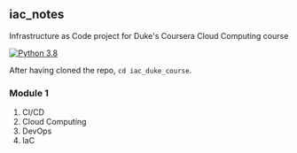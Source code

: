 ## iac_notes
Infrastructure as Code project for Duke's Coursera Cloud Computing course

[![Python 3.8](https://github.com/carlo088/iac_duke_course/actions/workflows/main.yml/badge.svg)](https://github.com/carlo088/iac_duke_course/actions/workflows/main.yml)

After having cloned the repo, ```cd iac_duke_course```.

### Module 1
1. CI/CD
2. Cloud Computing
3. DevOps
4. IaC
